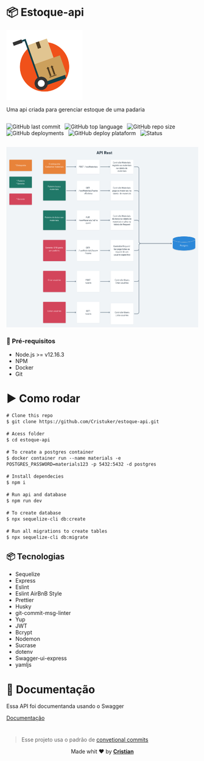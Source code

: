 # 📦 Estoque-api

<p align="center" style="width: 200px;">
    <img src="./.github/assets/controle-de-estoque.png" alt="Logo">
</p>

Uma api criada para gerenciar estoque de uma padaria

<div style="display: flex; flex-direction: row; " >

![GitHub last commit](https://img.shields.io/github/last-commit/cristuker/estoque-api?color=orange&style=flat-square)
&nbsp;
![GitHub top language](https://img.shields.io/github/languages/top/cristuker/estoque-api?color=orange&style=flat-square)
&nbsp;
![GitHub repo size](https://img.shields.io/github/repo-size/cristuker/estoque-api?color=orange&style=flat-square)
&nbsp;
![GitHub deployments](https://img.shields.io/github/deployments/cristuker/estoque-api/estoque-api-cris?color=orange&label=deploy%20status&style=flat-square)
&nbsp;
![GitHub deploy plataform](https://img.shields.io/badge/deploy%20in-heroku-orange?&style=flat-square)
&nbsp;
![Status](https://img.shields.io/badge/status-finished-orange?&style=flat-square)

</div>

<p align="center">
    <img src="./.github/assets/Estoque.png" alt="Esquema">
</p>

### 🎒 Pré-requisitos

- Node.js >= v12.16.3
- NPM
- Docker
- Git

# ▶ Como rodar

```
# Clone this repo
$ git clone https://github.com/Cristuker/estoque-api.git

# Acess folder
$ cd estoque-api

# To create a postgres container
$ docker container run --name materials -e POSTGRES_PASSWORD=materials123 -p 5432:5432 -d postgres

# Install dependecies
$ npm i

# Run api and database
$ npm run dev

# To create database
$ npx sequelize-cli db:create

# Run all migrations to create tables
$ npx sequelize-cli db:migrate
```

## 📦 Tecnologias

- Sequelize
- Express
- Eslint
- Eslint AirBnB Style
- Prettier
- Husky
- git-commit-msg-linter
- Yup
- JWT
- Bcrypt
- Nodemon
- Sucrase
- dotenv
- Swagger-ui-express
- yamljs

# 📔 Documentação

Essa API foi documentanda usando o Swagger

<a href="https://estoque-api-cris.herokuapp.com/api-docs/" target="_blank">Documentação</a>

#

> Esse projeto usa o padrão de [convetional commits](https://github.com/conventional-changelog/commitlint)

<p align="center">Made whit ❤️ by <strong><a href="http://linkedin.com/in/cristian-silva-dev" target="blank" >Cristian</></p></strong>
